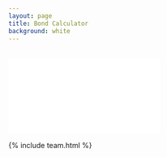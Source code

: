 ```yaml
---
layout: page
title: Bond Calculator
background: white
---
```


<br>

<div>
    <iframe class="deposit-calc" frameborder="0"
        src="www.ooba.co.za/calculators/bond-repayment-calculator?iframe=true&iftype=evogroup"
        title="Bond Calculator"></iframe>
</div>

{% include team.html %}
